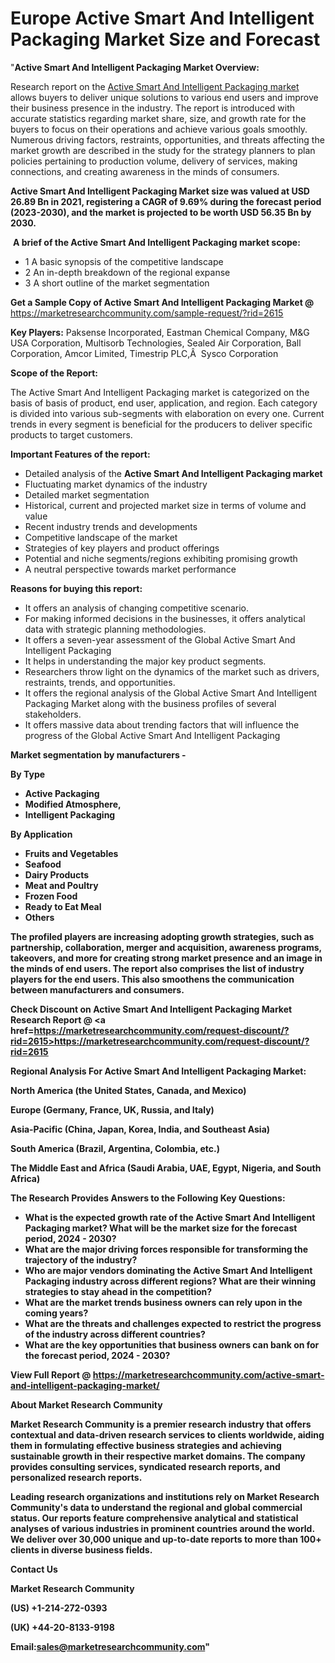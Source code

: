 # Europe Active Smart And Intelligent Packaging Market Size and Forecast
"<strong>Active Smart And Intelligent Packaging Market Overview:</strong>

Research report on the <a href=https://marketresearchcommunity.com/active-smart-and-intelligent-packaging-market/>Active Smart And Intelligent Packaging market</a> allows buyers to deliver unique solutions to various end users and improve their business presence in the industry. The report is introduced with accurate statistics regarding market share, size, and growth rate for the buyers to focus on their operations and achieve various goals smoothly. Numerous driving factors, restraints, opportunities, and threats affecting the market growth are described in the study for the strategy planners to plan policies pertaining to production volume, delivery of services, making connections, and creating awareness in the minds of consumers.

<strong>Active Smart And Intelligent Packaging Market size was valued at USD 26.89 Bn in 2021, registering a CAGR of 9.69% during the forecast period (2023-2030), and the market is projected to be worth USD 56.35 Bn by 2030.</strong>

 <Strong>A brief of the Active Smart And Intelligent Packaging market scope:</Strong>
<ul>
 <li>1  A basic synopsis of the competitive landscape</li>
 <li>2  An in-depth breakdown of the regional expanse</li>
 <li>3  A short outline of the market segmentation</li>
</ul>
<strong>Get a Sample Copy of Active Smart And Intelligent Packaging Market @ </b></strong><a href=https://marketresearchcommunity.com/sample-request/?rid=2615><u>https://marketresearchcommunity.com/sample-request/?rid=2615</u></a>

<strong>Key Players:</strong> 
Paksense Incorporated, Eastman Chemical Company, M&amp;G USA Corporation, Multisorb Technologies, Sealed Air Corporation, Ball Corporation, Amcor Limited, Timestrip PLC,Â  Sysco Corporation

<strong>Scope of the Report:</strong>

The Active Smart And Intelligent Packaging market is categorized on the basis of basis of product, end user, application, and region. Each category is divided into various sub-segments with elaboration on every one. Current trends in every segment is beneficial for the producers to deliver specific products to target customers.

<strong><b>Important Features of the report:</b></strong>
<ul>
  <li>Detailed analysis of the <strong><b>Active Smart And Intelligent Packaging </b></strong><strong><b>market</b></strong></li>
  <li>Fluctuating market dynamics of the industry</li>
  <li>Detailed market segmentation</li>
  <li>Historical, current and projected market size in terms of volume and value</li>
  <li>Recent industry trends and developments</li>
  <li>Competitive landscape of the market</li>
  <li>Strategies of key players and product offerings</li>
  <li>Potential and niche segments/regions exhibiting promising growth</li>
  <li>A neutral perspective towards market performance</li>
</ul>
<strong><b>Reasons for buying this report:</b></strong>
<ul>
  <li>It offers an analysis of changing competitive scenario.</li>
  <li>For making informed decisions in the businesses, it offers analytical data with strategic planning methodologies.</li>
  <li>It offers a seven-year assessment of the Global Active Smart And Intelligent Packaging</li>
  <li>It helps in understanding the major key product segments.</li>
  <li>Researchers throw light on the dynamics of the market such as drivers, restraints, trends, and opportunities.</li>
  <li>It offers the regional analysis of the Global Active Smart And Intelligent Packaging Market along with the business profiles of several stakeholders.</li>
  <li>It offers massive data about trending factors that will influence the progress of the Global Active Smart And Intelligent Packaging</li>
</ul>

<strong>Market segmentation by manufacturers -</strong>


<strong><strong>By Type</strong></h4>
<ul>
 	<li>Active Packaging</li>
 	<li>Modified Atmosphere,</li>
 	<li>Intelligent Packaging</li>
</ul>
<strong><strong>By Application</strong></h4>
<ul>
 	<li>Fruits and Vegetables</li>
 	<li>Seafood</li>
 	<li>Dairy Products</li>
 	<li>Meat and Poultry</li>
 	<li>Frozen Food</li>
 	<li>Ready to Eat Meal</li>
 	<li>Others</li>
</ul>

The profiled players are increasing adopting growth strategies, such as partnership, collaboration, merger and acquisition, awareness programs, takeovers, and more for creating strong market presence and an image in the minds of end users. The report also comprises the list of industry players for the end users. This also smoothens the communication between manufacturers and consumers.

<strong><b>Check Discount on Active Smart And Intelligent Packaging Market Research Report @ </b></strong><a href=https://marketresearchcommunity.com/request-discount/?rid=2615><u>https://marketresearchcommunity.com/request-discount/?rid=2615</u></a>

<strong>Regional Analysis For Active Smart And Intelligent Packaging Market:</strong>

<strong>North America</strong> (the United States, Canada, and Mexico)

<strong>Europe</strong> (Germany, France, UK, Russia, and Italy)

<strong>Asia-Pacific</strong> (China, Japan, Korea, India, and Southeast Asia)

<strong>South America</strong> (Brazil, Argentina, Colombia, etc.)

<strong>The Middle East and Africa</strong> (Saudi Arabia, UAE, Egypt, Nigeria, and South Africa)

<strong>The Research Provides Answers to the Following Key Questions:</strong>
<ul>
 	<li>What is the expected growth rate of the Active Smart And Intelligent Packaging market? What will be the market size for the forecast period, 2024 - 2030?</li>
 	<li>What are the major driving forces responsible for transforming the trajectory of the industry?</li>
 	<li>Who are major vendors dominating the Active Smart And Intelligent Packaging industry across different regions? What are their winning strategies to stay ahead in the competition?</li>
 	<li>What are the market trends business owners can rely upon in the coming years?</li>
 	<li>What are the threats and challenges expected to restrict the progress of the industry across different countries?</li>
 	<li>What are the key opportunities that business owners can bank on for the forecast period, 2024 - 2030?</li>
</ul>

<strong>View Full Report @</strong> <a href=https://marketresearchcommunity.com/active-smart-and-intelligent-packaging-market/>https://marketresearchcommunity.com/active-smart-and-intelligent-packaging-market/</a>

<strong>About Market Research Community</strong>

Market Research Community is a premier research industry that offers contextual and data-driven research services to clients worldwide, aiding them in formulating effective business strategies and achieving sustainable growth in their respective market domains. The company provides consulting services, syndicated research reports, and personalized research reports.

Leading research organizations and institutions rely on Market Research Community's data to understand the regional and global commercial status. Our reports feature comprehensive analytical and statistical analyses of various industries in prominent countries around the world. We deliver over 30,000 unique and up-to-date reports to more than 100+ clients in diverse business fields.

<strong>Contact Us</strong>

<strong>Market Research Community</strong>

(US) +1-214-272-0393

(UK) +44-20-8133-9198

<strong>Email:</strong>sales@marketresearchcommunity.com"
